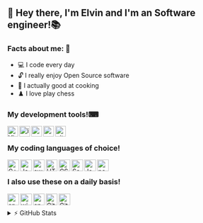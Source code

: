 
## 👋 Hey there, I'm Elvin and I'm an Software engineer!📚

### Facts about me: 🍏
 - 💻 I code every day
 - :unlock: I really enjoy Open Source software 
 - :bowl_with_spoon: I actually good at cooking
 - :chess_pawn: I love play chess


### My development tools!⌨
<img align="left" alt="Visual Studio Code" width="24px" src="https://cdn.jsdelivr.net/npm/simple-icons@3.12.0/icons/visualstudiocode.svg">
<img align="left" alt="intellijidea" width="24px" src="https://cdn.jsdelivr.net/npm/simple-icons@3.12.0/icons/intellijidea.svg">
<img align="left" alt="androidstudio" width="24px" src="https://cdn.jsdelivr.net/npm/simple-icons@3.12.0/icons/androidstudio.svg">
<img align="left" alt="xcode" width="24px" src="https://cdn.jsdelivr.net/npm/simple-icons@3.12.0/icons/xcode.svg">
<img align="left" alt="github" width="24px" src="https://cdn.jsdelivr.net/npm/simple-icons@3.12.0/icons/github.svg">
<br>

### My coding languages of choice!
<img align="left" alt="C++" width="26px" src="https://cdn.jsdelivr.net/npm/simple-icons@3.12.0/icons/cplusplus.svg">
<img align="left" alt="Java" width="26px" src="https://cdn.jsdelivr.net/npm/simple-icons@3.12.0/icons/java.svg">
<img align="left" alt="swift" width="26px" src="https://cdn.jsdelivr.net/npm/simple-icons@3.12.0/icons/swift.svg">
<img align="left" alt="HTML5" width="26px" src="https://cdn.jsdelivr.net/npm/simple-icons@3.12.0/icons/html5.svg">
<img align="left" alt="CSS3" width="26px" src="https://cdn.jsdelivr.net/npm/simple-icons@3.12.0/icons/css3.svg">
<img align="left" alt="Sass" width="26px" src="https://cdn.jsdelivr.net/npm/simple-icons@3.12.0/icons/sass.svg">
<img align="left" alt="JavaScript" width="26px" src="https://cdn.jsdelivr.net/npm/simple-icons@3.12.0/icons/javascript.svg">
<img align="left" alt="postgresql" width="26px" src="https://cdn.jsdelivr.net/npm/simple-icons@3.12.0/icons/postgresql.svg">
<br>

### I also use these on a daily basis!
<img align="left" alt="android" width="26px" src="https://cdn.jsdelivr.net/npm/simple-icons@3.12.0/icons/linux.svg">
<img align="left" alt="windows" width="26px" src="https://cdn.jsdelivr.net/npm/simple-icons@3.12.0/icons/docker.svg">
<img align="left" alt="apple" width="26px" src="https://cdn.jsdelivr.net/npm/simple-icons@3.12.0/icons/kubernetes.svg">
<img align="left" alt="Git" width="26px" src="https://cdn.jsdelivr.net/npm/simple-icons@3.12.0/icons/git.svg">
<img align="left" alt="GitHub" width="26px" src="https://cdn.jsdelivr.net/npm/simple-icons@3.12.0/icons/github.svg">
<br>
<br>

<details>
  <summary>⚡ GitHub Stats</summary>

  <img alt="Elvin's GitHub Stats" src="https://github-readme-stats.vercel.app/api?username=tmariaelvin&show_icons=true&hide_border=true&theme=material-palenight&count_private=true">
  
</details>


